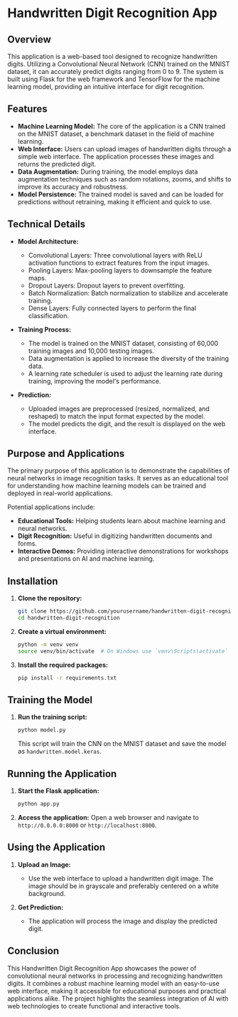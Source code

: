 # Handwritten Digit Recognition App

## Overview

This application is a web-based tool designed to recognize handwritten digits. Utilizing a Convolutional Neural Network (CNN) trained on the MNIST dataset, it can accurately predict digits ranging from 0 to 9. The system is built using Flask for the web framework and TensorFlow for the machine learning model, providing an intuitive interface for digit recognition.

## Features

- **Machine Learning Model:** The core of the application is a CNN trained on the MNIST dataset, a benchmark dataset in the field of machine learning.
- **Web Interface:** Users can upload images of handwritten digits through a simple web interface. The application processes these images and returns the predicted digit.
- **Data Augmentation:** During training, the model employs data augmentation techniques such as random rotations, zooms, and shifts to improve its accuracy and robustness.
- **Model Persistence:** The trained model is saved and can be loaded for predictions without retraining, making it efficient and quick to use.

## Technical Details

- **Model Architecture:**
  - Convolutional Layers: Three convolutional layers with ReLU activation functions to extract features from the input images.
  - Pooling Layers: Max-pooling layers to downsample the feature maps.
  - Dropout Layers: Dropout layers to prevent overfitting.
  - Batch Normalization: Batch normalization to stabilize and accelerate training.
  - Dense Layers: Fully connected layers to perform the final classification.

- **Training Process:**
  - The model is trained on the MNIST dataset, consisting of 60,000 training images and 10,000 testing images.
  - Data augmentation is applied to increase the diversity of the training data.
  - A learning rate scheduler is used to adjust the learning rate during training, improving the model's performance.

- **Prediction:**
  - Uploaded images are preprocessed (resized, normalized, and reshaped) to match the input format expected by the model.
  - The model predicts the digit, and the result is displayed on the web interface.

## Purpose and Applications

The primary purpose of this application is to demonstrate the capabilities of neural networks in image recognition tasks. It serves as an educational tool for understanding how machine learning models can be trained and deployed in real-world applications.

Potential applications include:
- **Educational Tools:** Helping students learn about machine learning and neural networks.
- **Digit Recognition:** Useful in digitizing handwritten documents and forms.
- **Interactive Demos:** Providing interactive demonstrations for workshops and presentations on AI and machine learning.

## Installation

1. **Clone the repository:**
    ```sh
    git clone https://github.com/yourusername/handwritten-digit-recognition.git
    cd handwritten-digit-recognition
    ```

2. **Create a virtual environment:**
    ```sh
    python -m venv venv
    source venv/bin/activate  # On Windows use `venv\Scripts\activate`
    ```

3. **Install the required packages:**
    ```sh
    pip install -r requirements.txt
    ```

## Training the Model

1. **Run the training script:**
    ```sh
    python model.py
    ```
   This script will train the CNN on the MNIST dataset and save the model as `handwritten.model.keras`.

## Running the Application

1. **Start the Flask application:**
    ```sh
    python app.py
    ```

2. **Access the application:**
   Open a web browser and navigate to `http://0.0.0.0:8000` or `http://localhost:8000`.

## Using the Application

1. **Upload an Image:**
   - Use the web interface to upload a handwritten digit image. The image should be in grayscale and preferably centered on a white background.

2. **Get Prediction:**
   - The application will process the image and display the predicted digit.

## Conclusion

This Handwritten Digit Recognition App showcases the power of convolutional neural networks in processing and recognizing handwritten digits. It combines a robust machine learning model with an easy-to-use web interface, making it accessible for educational purposes and practical applications alike. The project highlights the seamless integration of AI with web technologies to create functional and interactive tools.
